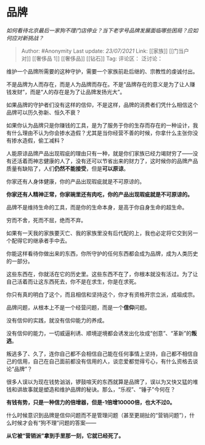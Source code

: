 # 品牌
*如何看待北京最后一家狗不理门店停业？当下老字号品牌发展面临哪些困局？应如何应对新挑战？*

> Author: #Anonymity
> Last update: *23/07/2021*
> Link: [[家族]] [[门当户对]] [[奢侈品 1]] [[奢侈品]] [[钻石]]
> Tag:
> 评论区：
> 泛讨论：

维护一个品牌所需要的这种守护，需要一个家族前赴后继的、宗教性的虔诚付出。

不是品牌为人而存在，而是人为品牌而存在。不是“品牌存在的意义是为了让人赚钱发财”，而是“人的存在是为了让品牌发扬光大”。

如果品牌的守护者们没有这样的信仰，不是这样，品牌的消费者们凭什么相信这个品牌可以历久弥新、恒久不衰？

如果你认为品牌只是你赚钱的工具，是为了服务于你的生存而存在的一种设计，我有什么理由不认为你会掺水造假？尤其是当你经营不善的时候，你拿什么主张你没有掺水造假，偷工减料？

人能原谅品牌产品出现瑕疵的理由只有一种，就是你们家族已经力竭财穷了——没有还活着而神志健康的人了，没有还可以节省出来的财力了，这时候你的品牌产品质量有缺陷了，人们**仍然不能接受**，但是**可以原谅**。

你家还有人身体健康，你的产品出现瑕疵就是不可原谅的。

**你家还有人精神正常，你家碗里还有肉吃，你的产品出现瑕疵就是不可原谅的。**

品牌不是维持生命的工具，而是你的生命本身，是高于你自身生命的超生命。

穷而不舍，死而不屈，绝而不弃。

如果有一天我的家族要灭亡、我的家族里没有后代配的上，我也必定将它交到另一个配得它的继承者手中去。

你能这样看待你做出来的东西，你所守护的任何东西都会成为品牌，成为人类历史的一部分。

这些东西在，你就活在它的历史里。这些东西不在了，你根本就没有活过。为了让自己活着而让这东西死去，你不是在求生，你是在求死。

你只有真的明白了这个，而且相信和坚持这个，你才有资格开宗立派，成祖成宗。

品牌问题，从根本上不是一个经营问题，而是一个**信仰**问题。

没有信仰的实践，就没有信仰能力的养成。

没有信仰的能力，一切威逼利诱、顺境逆境都会诱发出化妆成“创意”、“革新”的**叛逃**。

叛逃多了、久了，连你自己都不会相信自己能在任何事情上坚持，自己都不相信自己的信用，自己在自己面前都没有信用的人，谈恋爱都觉得亏心，有什么资格去谈论“品牌”？

很多人误以为现在钱势汹汹，锣鼓喧天的东西就算是品牌了，误以为又快又猛的堆钱和讲故事就是塑造和维护品牌的秘诀。那么，“乐视”、“锤子”今何在？

**有钱有势，只是一种信力的倍增器，但是-1倍增10000倍，也大不过0。**

什么时候意识到品牌是信仰问题而不是管理问题（甚至更胡扯的“营销问题”），什么时候才会有“狗不理”问题的答案——

**从它被“营销派”拿到手里那一刻，它就已经死了。**
